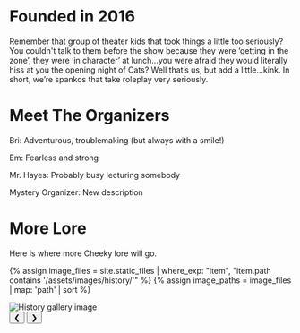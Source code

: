 # Founded in 2016

Remember that group of theater kids that took things a little too seriously? You couldn't talk to them before the show because they were ‘getting in the zone’, they were ‘in character’ at lunch…you were afraid they would literally hiss at you the opening night of Cats? Well that’s us, but add a little...kink. In short, we’re spankos that take roleplay very seriously.

# Meet The Organizers

Bri: Adventurous, troublemaking (but always with a smile!)

Em: Fearless and strong

Mr. Hayes: Probably busy lecturing somebody

Mystery Organizer: New description

# More Lore

Here is where more Cheeky lore will go.
        
{% assign image_files = site.static_files | where_exp: "item", "item.path contains '/assets/images/history/'" %}
{% assign image_paths = image_files | map: 'path' | sort %}


<div class="history-gallery" data-images='{{ image_paths | jsonify }}'>
    <div class="gallery-image-container">
        <img class="gallery-image" src="" alt="History gallery image">
    </div>
    <button class="gallery-nav prev" aria-label="Previous image">&#10094;</button>
    <button class="gallery-nav next" aria-label="Next image">&#10095;</button>
    <div class="gallery-counter"></div>
</div>

